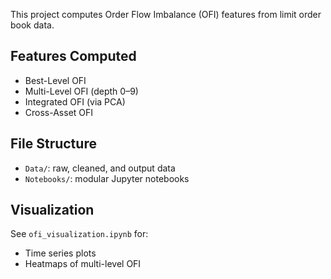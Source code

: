 This project computes Order Flow Imbalance (OFI) features from limit order book data.

## Features Computed
- Best-Level OFI
- Multi-Level OFI (depth 0–9)
- Integrated OFI (via PCA)
- Cross-Asset OFI

## File Structure
- `Data/`: raw, cleaned, and output data
- `Notebooks/`: modular Jupyter notebooks

## Visualization
See `ofi_visualization.ipynb` for:
- Time series plots
- Heatmaps of multi-level OFI
